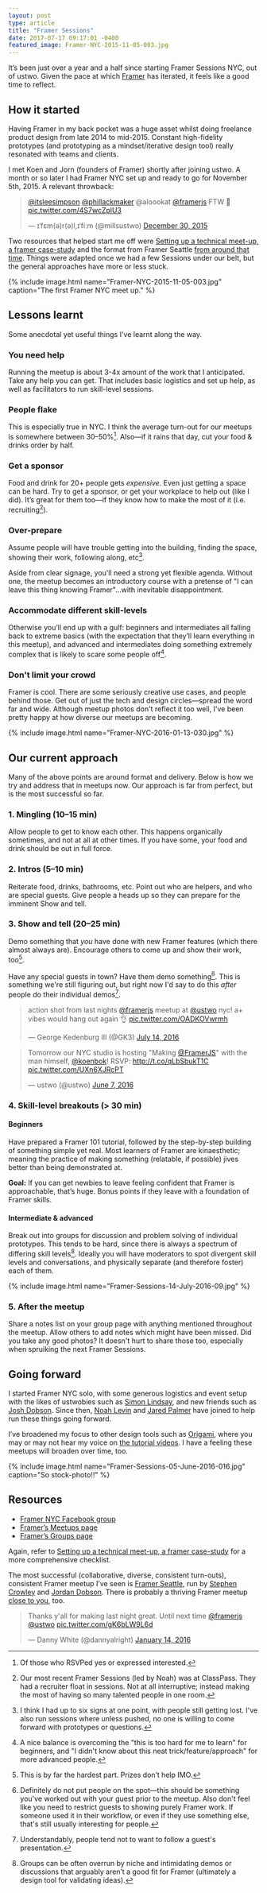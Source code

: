 ```yaml
---
layout: post
type: article
title: "Framer Sessions"
date: 2017-07-17 09:17:01 -0400
featured_image: Framer-NYC-2015-11-05-003.jpg
---
```


It’s been just over a year and a half since starting Framer Sessions NYC, out of ustwo. Given the pace at which [Framer](http://framer.com) has iterated, it feels like a good time to reflect.

## How it started

Having Framer in my back pocket was a huge asset whilst doing freelance product design from late 2014 to mid-2015. Constant high-fidelity prototypes (and prototyping as a mindset/iterative design tool) really resonated with teams and clients.

I met Koen and Jorn (founders of Framer) shortly after joining ustwo. A month or so later I had Framer NYC set up and ready to go for November 5th, 2015. A relevant throwback:

<div class="tweet">
  <blockquote class="twitter-tweet" data-lang="en"><p lang="und" dir="ltr"><a href="http://twitter.com/itsleesimpson">@itsleesimpson</a> <a href="http://twitter.com/phillackmaker">@phillackmaker</a> @aloookat <a href="http://twitter.com/framerjs">@framerjs</a> FTW 👊 <a href="http://t.co/4S7wcZplU3">pic.twitter.com/4S7wcZplU3</a></p>&mdash; ɪˈfɛm(ə)r(ə)l,ɪˈfiːm (@millsustwo) <a href="http://twitter.com/millsustwo/status/682348312222130176">December 30, 2015</a></blockquote> <script async src="//platform.twitter.com/widgets.js" charset="utf-8"></script>
</div>

Two resources that helped start me off were [Setting up a technical meet-up, a framer case-study](http://blog.framer.com/how-to-host-to-a-framer-session-9e887ce6d7d1) and the format from Framer Seattle [from around that time](http://www.facebook.com/events/1704332906452240/). Things were adapted once we had a few Sessions under our belt, but the general approaches have more or less stuck.

{% include image.html name="Framer-NYC-2015-11-05-003.jpg" caption="The first Framer NYC meet up." %}

## Lessons learnt

Some anecdotal yet useful things I've learnt along the way.

### You need help

Running the meetup is about 3-4x amount of the work that I anticipated. Take any help you can get. That includes basic logistics and set up help, as well as facilitators to run skill-level sessions.

### People flake

This is especially true in NYC. I think the average turn-out for our meetups is somewhere between 30–50%[^rsvp]. Also—if it rains that day, cut your food & drinks order by half.

### Get a sponsor

Food and drink for 20+ people gets _expensive_. Even just getting a space can be hard. Try to get a sponsor, or get your workplace to help out (like I did). It’s great for them too—if they know how to make the most of it (i.e. recruiting[^recruiting]).

### Over-prepare

Assume people will have trouble getting into the building, finding the space, showing their work, following along, etc[^signage].

Aside from clear signage, you'll need a strong yet flexible agenda. Without one, the meetup becomes an introductory course with a pretense of "I can leave this thing knowing Framer"...with inevitable disappointment.

### Accommodate different skill-levels

Otherwise you’ll end up with a gulf: beginners and intermediates all falling back to extreme basics (with the expectation that they’ll learn everything in this meetup), and advanced and intermediates doing something extremely complex that is likely to scare some people off[^balance].

### Don't limit your crowd

Framer is cool. There are some seriously creative use cases, and people behind those. Get out of just the tech and design circles—spread the word far and wide. Although meetup photos don't reflect it too well, I've been pretty happy at how diverse our meetups are becoming.

{% include image.html name="Framer-NYC-2016-01-13-030.jpg" %}

## Our current approach

Many of the above points are around format and delivery. Below is how we try and address that in meetups now. Our approach is far from perfect, but is the most successful so far.

### 1. Mingling (10–15 min)

Allow people to get to know each other. This happens organically sometimes, and not at all at other times. If you have some, your food and drink should be out in full force.

### 2. Intros (5–10 min)

Reiterate food, drinks, bathrooms, etc. Point out who are helpers, and who are special guests. Give people a heads up so they can prepare for the imminent Show and tell.

### 3. Show and tell (20–25 min)

Demo something that _you_ have done with new Framer features (which there almost always are). Encourage others to come up and show their work, too[^showandtell].

Have any special guests in town? Have them demo something[^specialguests]. This is something we're still figuring out, but right now I'd say to do this _after_ people do their individual demos[^ordering].

<div class="tweet">
  <blockquote class="twitter-tweet" data-lang="en"><p lang="en" dir="ltr">action shot from last nights <a href="http://twitter.com/framerjs">@framerjs</a> meetup at <a href="http://twitter.com/ustwo">@ustwo</a> nyc! a+ vibes would hang out again 👌 <a href="http://t.co/OADKOVwrmh">pic.twitter.com/OADKOVwrmh</a></p>&mdash; George Kedenburg III (@GK3) <a href="http://twitter.com/GK3/status/753582943336030208">July 14, 2016</a></blockquote> <script async src="//platform.twitter.com/widgets.js" charset="utf-8"></script>
</div>

<div class="tweet">
  <blockquote class="twitter-tweet" data-lang="en"><p lang="en" dir="ltr">Tomorrow our NYC studio is hosting &quot;Making <a href="http://twitter.com/framerjs">@FramerJS</a>&quot; with the man himself, <a href="http://twitter.com/koenbok">@koenbok</a>! RSVP: <a href="http://t.co/qLbSbukT1C">http://t.co/qLbSbukT1C</a> <a href="http://t.co/UXn6XJRcPT">pic.twitter.com/UXn6XJRcPT</a></p>&mdash; ustwo (@ustwo) <a href="http://twitter.com/ustwo/status/740188709723770880">June 7, 2016</a></blockquote> <script async src="//platform.twitter.com/widgets.js" charset="utf-8"></script>
</div>

### 4. Skill-level breakouts (> 30 min)

#### Beginners

Have prepared a Framer 101 tutorial, followed by the step-by-step building of something simple yet real. Most learners of Framer are kinaesthetic; meaning the practice of making something (relatable, if possible) jives better than being demonstrated at.

**Goal:** If you can get newbies to leave feeling confident that Framer is approachable, that’s huge. Bonus points if they leave with a foundation of Framer skills.

#### Intermediate & advanced

Break out into groups for discussion and problem solving of individual prototypes. This tends to be hard, since there is always a spectrum of differing skill levels[^overrun]. Ideally you will have moderators to spot divergent skill levels and conversations, and physically separate (and therefore foster) each of them.

{% include image.html name="Framer-Sessions-14-July-2016-09.jpg" %}

### 5. After the meetup

Share a notes list on your group page with anything mentioned throughout the meetup. Allow others to add notes which might have been missed. Did you take any good photos? It doesn't hurt to share those too, especially when spruiking the next Framer Sessions.

## Going forward

I started Framer NYC solo, with some generous logistics and event setup with the likes of ustwobies such as [Simon Lindsay](http://twitter.com/simonlindsay), and new friends such as [Josh Dobson](http://twitter.com/JoshuaRule). Since then, [Noah Levin](http://twitter.com/nlevin) and [Jared Palmer](http://twitter.com/jaredpalmer) have joined to help run these things going forward.

I’ve broadened my focus to other design tools such as [Origami](http://origami.design), where you may or may not hear my voice on [the tutorial videos](http://origami.design/tutorials/getting-started/Getting-Started.html). I have a feeling these meetups will broaden over time, too.

{% include image.html name="Framer-Sessions-05-June-2016-016.jpg" caption="So stock-photo!!" %}

## Resources

- [Framer NYC Facebook group](http://fb.com/groups/framernyc/)
- [Framer’s Meetups page](http://framer.com/community/meetups/)
- [Framer’s Groups page](http://framer.com/community/groups/)

Again, refer to [Setting up a technical meet-up, a framer case-study](http://blog.framer.com/how-to-host-to-a-framer-session-9e887ce6d7d1) for a more comprehensive checklist.

The most successful (collaborative, diverse, consistent turn-outs), consistent Framer meetup I’ve seen is [Framer Seattle](http://facebook.com/groups/framerjs.seattle/), run by [Stephen Crowley](http://twitter.com/stephenncrowley) and [Jordan Dobson](http://twitter.com/jordandobson). There is probably a thriving Framer meetup [close to you](http://framer.com/community/meetups/), too.

<div class="tweet">
  <blockquote class="twitter-tweet" data-lang="en"><p lang="en" dir="ltr">Thanks y&#39;all for making last night great. Until next time <a href="http://twitter.com/framerjs">@framerjs</a> <a href="http://twitter.com/ustwo">@ustwo</a> <a href="http://t.co/gK6bLW9L6d">pic.twitter.com/gK6bLW9L6d</a></p>&mdash; Danny White (@dannyalright) <a href="http://twitter.com/dannyalright/status/687705898391891969">January 14, 2016</a></blockquote> <script async src="//platform.twitter.com/widgets.js" charset="utf-8"></script>
</div>

[^recruiting]: Our most recent Framer Sessions (led by Noah) was at ClassPass. They had a recruiter float in sessions. Not at all interruptive; instead making the most of having so many talented people in one room.
[^rsvp]: Of those who RSVPed yes or expressed interested.
[^signage]: I think I had up to six signs at one point, with people still getting lost. I've also run sessions where unless pushed, no one is willing to come forward with prototypes or questions.
[^balance]: A nice balance is overcoming the "this is too hard for me to learn" for beginners, and "I didn't know about this neat trick/feature/approach" for more advanced people.
[^showandtell]: This is by far the hardest part. Prizes don’t help IMO.
[^specialguests]: Definitely do not put people on the spot—this should be something you've worked out with your guest prior to the meetup. Also don't feel like you need to restrict guests to showing purely Framer work. If someone used it in their workflow, or even if they use something else, that's still usually interesting for people.
[^ordering]: Understandably, people tend not to want to follow a guest's presentation.
[^overrun]: Groups can be often overrun by niche and intimidating demos or discussions that arguably aren’t a good fit for Framer (ultimately a design tool for validating ideas).
